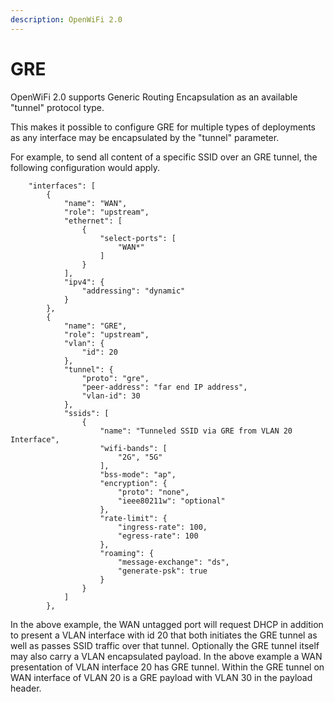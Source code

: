 ```yaml
---
description: OpenWiFi 2.0
---
```


# GRE

OpenWiFi 2.0 supports Generic Routing Encapsulation as an available "tunnel" protocol type.

This makes it possible to configure GRE for multiple types of deployments as any interface may be encapsulated by the "tunnel" parameter.

For example, to send all content of a specific SSID over an GRE tunnel, the following configuration would apply.

```text
    "interfaces": [
        {
            "name": "WAN",
            "role": "upstream",
            "ethernet": [
                {
                    "select-ports": [
                        "WAN*"
                    ]
                }
            ],
            "ipv4": {
                "addressing": "dynamic"
            }
        },
        {
            "name": "GRE",
            "role": "upstream",
            "vlan": {
                "id": 20
            },
            "tunnel": {
                "proto": "gre",
                "peer-address": "far end IP address",
                "vlan-id": 30
            },
            "ssids": [
                {
                    "name": "Tunneled SSID via GRE from VLAN 20 Interface",
                    "wifi-bands": [
                        "2G", "5G"
                    ],
                    "bss-mode": "ap",
                    "encryption": {
                        "proto": "none",
                        "ieee80211w": "optional"
                    },
                    "rate-limit": {
                        "ingress-rate": 100,
                        "egress-rate": 100
                    },                    
                    "roaming": {
                        "message-exchange": "ds",
                        "generate-psk": true
                    }
                }
            ]
        },
```

In the above example, the WAN untagged port will request DHCP in addition to present a VLAN interface with id 20 that both initiates the GRE tunnel as well as passes SSID traffic over that tunnel. Optionally the GRE tunnel itself may also carry a VLAN encapsulated payload. In the above example a WAN presentation of VLAN interface 20 has GRE tunnel. Within the GRE tunnel on WAN interface of VLAN 20 is a GRE payload with VLAN 30 in the payload header. 

